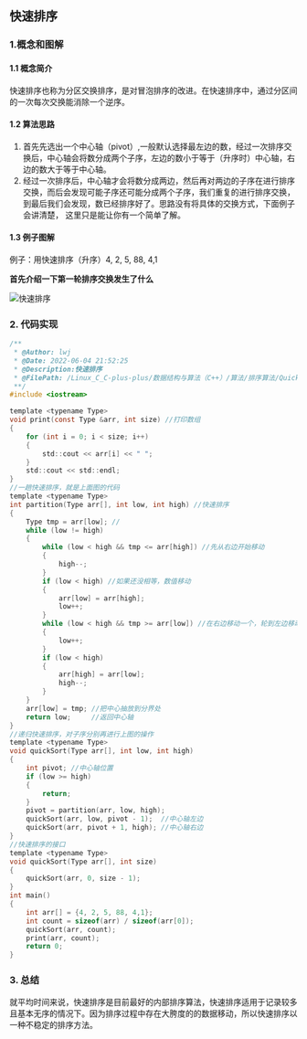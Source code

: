 ## 快速排序

### 1.概念和图解

#### 1.1 概念简介

快速排序也称为分区交换排序，是对冒泡排序的改进。在快速排序中，通过分区间的一次每次交换能消除一个逆序。

#### 1.2 算法思路

1. 首先先选出一个中心轴（pivot）,一般默认选择最左边的数，经过一次排序交换后，中心轴会将数分成两个子序，左边的数小于等于（升序时）中心轴，右边的数大于等于中心轴。
2. 经过一次排序后，中心轴才会将数分成两边，然后再对两边的子序在进行排序交换，而后会发现可能子序还可能分成两个子序，我们重复的进行排序交换，到最后我们会发现，数已经排序好了。思路没有将具体的交换方式，下面例子会讲清楚， 这里只是能让你有一个简单了解。

#### 1.3 例子图解

例子：用快速排序（升序）4, 2, 5, 88, 4,1

**首先介绍一下第一轮排序交换发生了什么**

![快速排序](https://tva4.sinaimg.cn/large/00876kG8gy1h2ylq18822j30ib0klq99.jpg)

### 2. 代码实现

``` c ++
/**
 * @Author: lwj
 * @Date: 2022-06-04 21:52:25
 * @Description:快速排序
 * @FilePath: /Linux_C_C-plus-plus/数据结构与算法（C++）/算法/排序算法/Quick_sort.cpp
 **/
#include <iostream>

template <typename Type>
void print(const Type &arr, int size) //打印数组
{
    for (int i = 0; i < size; i++)
    {
        std::cout << arr[i] << " ";
    }
    std::cout << std::endl;
}
//一趟快速排序，就是上面图的代码
template <typename Type>
int partition(Type arr[], int low, int high) //快速排序
{
    Type tmp = arr[low]; //
    while (low != high)
    {
        while (low < high && tmp <= arr[high]) //先从右边开始移动
        {
            high--;
        }
        if (low < high) //如果还没相等，数值移动
        {
            arr[low] = arr[high];
            low++;
        }
        while (low < high && tmp >= arr[low]) //在右边移动一个，轮到左边移动一个
        {
            low++;
        }
        if (low < high)
        {
            arr[high] = arr[low];
            high--;
        }
    }
    arr[low] = tmp; //把中心抽放到分界处
    return low;     //返回中心轴
}
//递归快速排序，对子序分别再进行上图的操作
template <typename Type>
void quickSort(Type arr[], int low, int high)
{
    int pivot; //中心轴位置
    if (low >= high)
    {
        return;
    }
    pivot = partition(arr, low, high);
    quickSort(arr, low, pivot - 1);  //中心轴左边
    quickSort(arr, pivot + 1, high); //中心轴右边
}
//快速排序的接口
template <typename Type>
void quickSort(Type arr[], int size)
{
    quickSort(arr, 0, size - 1);
}
int main()
{
    int arr[] = {4, 2, 5, 88, 4,1};
    int count = sizeof(arr) / sizeof(arr[0]);
    quickSort(arr, count);
    print(arr, count);
    return 0;
}

```

### 3. 总结

就平均时间来说，快速排序是目前最好的内部排序算法，快速排序适用于记录较多且基本无序的情况下。因为排序过程中存在大胯度的的数据移动，所以快速排序以一种不稳定的排序方法。

